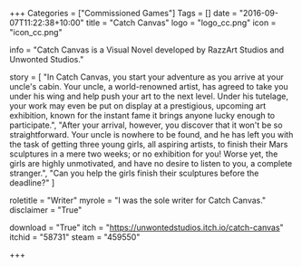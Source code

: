 +++
Categories = ["Commissioned Games"]
Tags = []
date = "2016-09-07T11:22:38+10:00"
title = "Catch Canvas"
logo = "logo_cc.png"
icon = "icon_cc.png"

info = "Catch Canvas is a Visual Novel developed by RazzArt Studios and Unwonted Studios."

story = [
	"In Catch Canvas, you start your adventure as you arrive at your uncle's cabin. Your uncle, a world-renowned artist, has agreed to take you under his wing and help push your art to the next level. Under his tutelage, your work may even be put on display at a prestigious, upcoming art exhibition, known for the instant fame it brings anyone lucky enough to participate.",
	"After your arrival, however, you discover that it won't be so straightforward. Your uncle is nowhere to be found, and he has left you with the task of getting three young girls, all aspiring artists, to finish their Mars sculptures in a mere two weeks; or no exhibition for you! Worse yet, the girls are highly unmotivated, and have no desire to listen to you, a complete stranger.",
	"Can you help the girls finish their sculptures before the deadline?"
]

roletitle = "Writer"
myrole = "I was the sole writer for Catch Canvas."
disclaimer = "True"

download = "True"
itch = "https://unwontedstudios.itch.io/catch-canvas"
itchid = "58731"
steam = "459550"

+++
